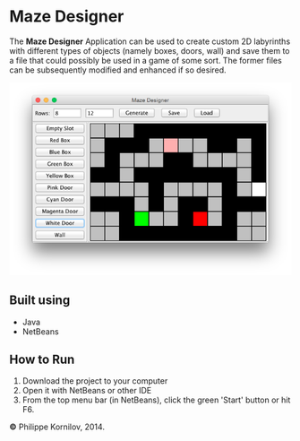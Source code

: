 # Maze Designer

The **Maze Designer** Application can be used to create custom 2D labyrinths with different types of objects (namely boxes, doors, wall) and save them to a file that could possibly be used in a game of some sort. The former files can be subsequently modified and enhanced if so desired.

![Preview](images/maze-designer-preview.png?raw=true)

Built using
-----------
* Java
* NetBeans

How to Run
------------
 1. Download the project to your computer
 2. Open it with NetBeans or other IDE
 3. From the top menu bar (in NetBeans), click the green 'Start' button or hit F6.

**&copy;** Philippe Kornilov, 2014.
